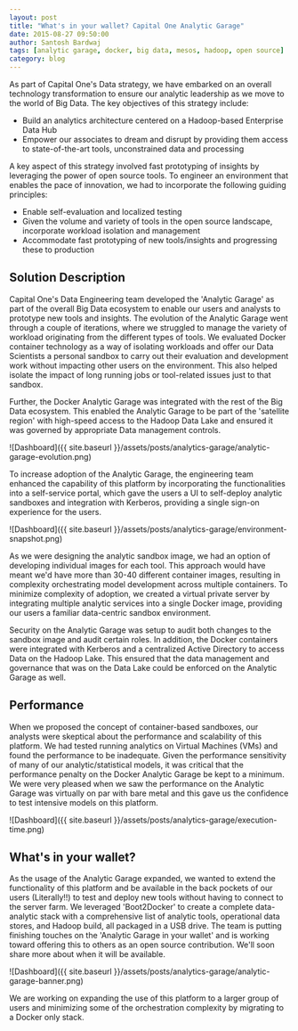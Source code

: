 ```yaml
---
layout: post
title: "What's in your wallet? Capital One Analytic Garage"
date: 2015-08-27 09:50:00
author: Santosh Bardwaj
tags: [analytic garage, docker, big data, mesos, hadoop, open source]
category: blog
---
```


As part of Capital One's Data strategy, we have embarked on an overall technology transformation to ensure our analytic leadership as we move to the world of Big Data. <!--more--> The key objectives of this strategy include:

* Build an analytics architecture centered on a Hadoop-based Enterprise Data Hub
* Empower our associates to dream and disrupt by providing them access to state-of-the-art tools, unconstrained data and processing

A key aspect of this strategy involved fast prototyping of insights by leveraging the power of open source tools. To engineer an environment that enables the pace of innovation, we had to incorporate the following guiding principles:

* Enable self-evaluation and localized testing
* Given the volume and variety of tools in the open source landscape, incorporate workload isolation and management
* Accommodate fast prototyping of new tools/insights and progressing these to production

## Solution Description

Capital One's Data Engineering team developed the 'Analytic Garage' as part of the overall Big Data ecosystem to enable our users and analysts to prototype new tools and insights.  The evolution of the Analytic Garage went through a couple of iterations, where we struggled to manage the variety of workload originating from the different types of tools.  We evaluated Docker container technology as a way of isolating workloads and offer our Data Scientists a personal sandbox to carry out their evaluation and development work without impacting other users on the environment. This also helped isolate the impact of long running jobs or tool-related issues just to that sandbox.

Further, the Docker Analytic Garage was integrated with the rest of the Big Data ecosystem. This enabled the Analytic Garage to be part of the 'satellite region' with high-speed access to the Hadoop Data Lake and ensured it was governed by appropriate Data management controls.

![Dashboard]({{ site.baseurl }}/assets/posts/analytics-garage/analytic-garage-evolution.png)

To increase adoption of the Analytic Garage, the engineering team enhanced the capability of this platform by incorporating the functionalities into a self-service portal, which gave the users a UI to self-deploy analytic sandboxes and integration with Kerberos, providing a single sign-on experience for the users. 

![Dashboard]({{ site.baseurl }}/assets/posts/analytics-garage/environment-snapshot.png)

As we were designing the analytic sandbox image, we had an option of developing individual images for each tool. This approach would have meant we'd have more than 30-40 different container images, resulting in complexity orchestrating model development across multiple containers.  To minimize complexity of adoption, we created a virtual private server by integrating multiple analytic services into a single Docker image, providing our users a familiar data-centric sandbox environment.

Security on the Analytic Garage was setup to audit both changes to the sandbox image and audit certain roles. In addition, the Docker containers were integrated with Kerberos and a centralized Active Directory to access Data on the Hadoop Lake. This ensured that the data management and governance that was on the Data Lake could be enforced on the Analytic Garage as well.

## Performance

When we proposed the concept of container-based sandboxes, our analysts were skeptical about the performance and scalability of this platform. We had tested running analytics on Virtual Machines (VMs) and found the performance to be inadequate.  Given the performance sensitivity of many of our analytic/statistical models, it was critical that the performance penalty on the Docker Analytic Garage be kept to a minimum. We were very pleased when we saw the performance on the Analytic Garage was virtually on par with bare metal and this gave us the confidence to test intensive models on this platform.

![Dashboard]({{ site.baseurl }}/assets/posts/analytics-garage/execution-time.png)

## What's in your wallet?

As the usage of the Analytic Garage expanded, we wanted to extend the functionality of this platform and be available in the back pockets of our users (Literally!!) to test and deploy new tools without having to connect to the server farm.  We leveraged 'Boot2Docker' to create a complete data-analytic stack with a comprehensive list of analytic tools, operational data stores, and Hadoop build, all packaged in a USB drive. The team is putting finishing touches on the 'Analytic Garage in your wallet' and is working toward offering this to others as an open source contribution.  We'll soon share more about when it will be available.

![Dashboard]({{ site.baseurl }}/assets/posts/analytics-garage/analytic-garage-banner.png)

We are working on expanding the use of this platform to a larger group of users and minimizing some of the orchestration complexity by migrating to a Docker only stack. 
